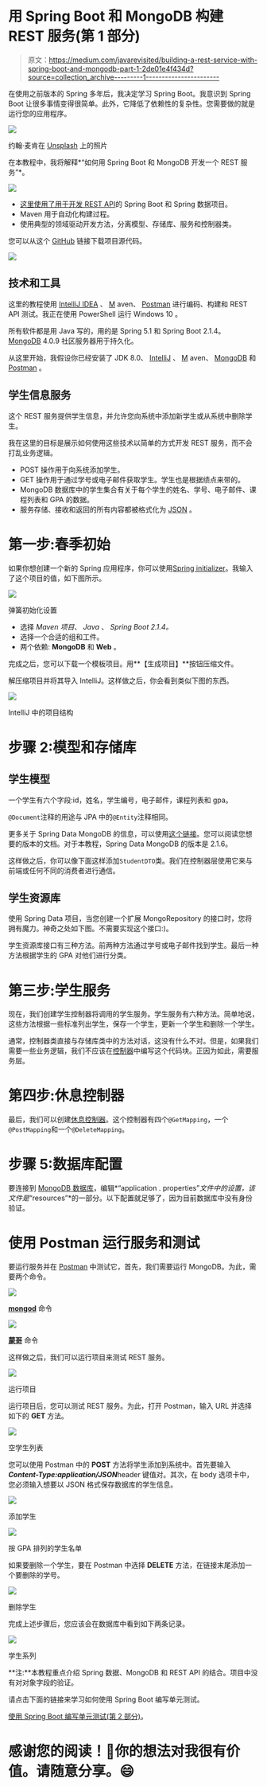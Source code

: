 # 用 Spring Boot 和 MongoDB 构建 REST 服务(第 1 部分)

> 原文：<https://medium.com/javarevisited/building-a-rest-service-with-spring-boot-and-mongodb-part-1-2de01e4f434d?source=collection_archive---------1----------------------->

在使用之前版本的 Spring 多年后，我决定学习 Spring Boot。我意识到 Spring Boot 让很多事情变得很简单。此外，它降低了依赖性的复杂性。您需要做的就是运行您的应用程序。

![](img/9c098b5c9b8a690937e45c467bf6f659.png)

约翰·麦肯在 [Unsplash](https://unsplash.com?utm_source=medium&utm_medium=referral) 上的照片

在本教程中，我将解释*“如何用 Spring Boot 和 MongoDB 开发一个 REST 服务”*。

![](img/adbf027f5f9f6679e14d4c8e0441b42d.png)

*   [这里使用了用于](/javarevisited/10-advanced-spring-boot-courses-for-experienced-java-developers-5e57606816bd?source=collection_home---4------0-----------------------)[开发 REST API](/javarevisited/why-spring-is-the-best-framework-for-developing-rest-apis-in-java-784590e484a4?source=collection_home---4------0-----------------------)的 Spring Boot 和 Spring 数据项目。
*   Maven 用于自动化构建过程。
*   使用典型的领域驱动开发方法，分离模型、存储库、服务和控制器类。

您可以从这个 [GitHub](https://github.com/ragcrix/StudentInformationSystem) 链接下载项目源代码。

![](img/5c7aa918db1332be8cfbf9fe8a90090d.png)

## 技术和工具

这里的教程使用 [IntelliJ IDEA](https://www.jetbrains.com/idea/) 、 [M](https://gradle.org/) aven、 [Postman](https://www.getpostman.com/apps) 进行编码、构建和 REST API 测试。我正在使用 PowerShell 运行 Windows 10 。

所有软件都是用 Java 写的，用的是 Spring 5.1 和 Spring Boot 2.1.4。 [MongoDB](https://www.mongodb.com/) 4.0.9 社区服务器用于持久化。

从这里开始，我假设你已经安装了 JDK 8.0、 [IntelliJ](/javarevisited/7-best-courses-to-learn-intellij-idea-for-beginners-and-experienced-java-programmers-2e9aa9bb0c05) 、 [M](https://gradle.org/) aven、 [MongoDB](/javarevisited/5-best-mongodb-courses-to-learn-nosql-for-beginners-in-2020-42df5af5496c) 和 [Postman](/javarevisited/7-best-courses-to-learn-postman-tool-for-web-service-and-api-testing-f225c138fa5a) 。

## 学生信息服务

这个 REST 服务提供学生信息，并允许您向系统中添加新学生或从系统中删除学生。

我在这里的目标是展示如何使用这些技术以简单的方式开发 REST 服务，而不会打乱业务逻辑。

*   POST 操作用于向系统添加学生。
*   GET 操作用于通过学号或电子邮件获取学生。学生也是根据绩点来带的。
*   MongoDB 数据库中的学生集合有关于每个学生的姓名、学号、电子邮件、课程列表和 GPA 的数据。
*   服务存储、接收和返回的所有内容都被格式化为 [JSON](https://javarevisited.blogspot.com/2017/02/how-to-consume-json-from-restful-web-services-Spring-RESTTemplate-Example.html) 。

# 第一步:春季初始

如果你想创建一个新的 Spring 应用程序，你可以使用[Spring initializer](https://start.spring.io/)。我输入了这个项目的值，如下图所示。

![](img/330d85cf6685c6623f5f49e6f1f1228a.png)

弹簧初始化设置

*   选择 *Maven 项目*、 *Java* 、 *Spring Boot 2.1.4。*
*   选择一个合适的组和工件。
*   两个依赖: **MongoDB** 和 **Web** 。

完成之后，您可以下载一个模板项目。用**【生成项目】**按钮压缩文件。

解压缩项目并将其导入 IntelliJ。这样做之后，你会看到类似下图的东西。

[![](img/31d3a54517407247e1792efacf46cf4b.png)](https://dev.to/javinpaul/5-best-courses-to-learn-intellij-idea-for-java-developers-5e6n)

IntelliJ 中的项目结构

# 步骤 2:模型和存储库

## 学生模型

一个学生有六个字段:id，姓名，学生编号，电子邮件，课程列表和 gpa。

`@Document`注释的用途与 JPA 中的`@Entity`注释相同。

更多关于 Spring Data MongoDB 的信息，可以使用[这个链接](https://docs.spring.io/spring-data/data-mongo/docs/)。您可以阅读您想要的版本的文档。对于本教程，Spring Data MongoDB 的版本是 2.1.6。

这样做之后，你可以像下面这样添加`StudentDTO`类。我们在控制器层使用它来与前端或任何不同的消费者进行通信。

## 学生资源库

使用 Spring Data 项目，当您创建一个扩展 MongoRepository 的接口时，您将拥有魔力。神奇之处如下图。不需要实现这个接口:)。

学生资源库接口有三种方法。前两种方法通过学号或电子邮件找到学生。最后一种方法根据学生的 GPA 对他们进行分类。

# 第三步:学生服务

现在，我们创建学生控制器将调用的学生服务。学生服务有六种方法。简单地说，这些方法根据一些标准列出学生，保存一个学生，更新一个学生和删除一个学生。

通常，控制器类直接与存储库类中的方法对话，这没有什么不对。但是，如果我们需要一些业务逻辑，我们不应该在[控制器](https://javarevisited.blogspot.com/2017/11/difference-between-component-service.html)中编写这个代码块。正因为如此，需要服务层。

# 第四步:休息控制器

最后，我们可以创建[休息控制器](https://javarevisited.blogspot.com/2017/08/difference-between-restcontroller-and-controller-annotations-spring-mvc-rest.html#ixzz6OYNB9oii)。这个控制器有四个`@GetMapping`，一个`@PostMapping`和一个`@DeleteMapping`。

# 步骤 5:数据库配置

要连接到 [MongoDB 数据库](https://javarevisited.blogspot.com/2019/01/top-5-mongodb-online-training-courses.html)，编辑*“application . properties”*文件中的设置，该文件是*“resources”*的一部分。以下配置就足够了，因为目前数据库中没有身份验证。

# 使用 Postman 运行服务和测试

要运行服务并在 [Postman](https://javarevisited.blogspot.com/2020/02/top-5-postman-tutorials-and-courses-for-web-developers.html) 中测试它，首先，我们需要运行 MongoDB。为此，需要两个命令。

![](img/98a7c5922081ba377114bdde6fa82fb8.png)

[**mongod**](https://docs.mongodb.com/manual/reference/program/mongod/) 命令

![](img/05b1027c90fcc452cf04368c8bbc2557.png)

[**蒙哥**](https://docs.mongodb.com/manual/reference/mongo-shell/) 命令

这样做之后，我们可以运行项目来测试 REST 服务。

![](img/3ca6b271ad5423ef3aaf03dcaee10234.png)

运行项目

运行项目后，您可以测试 REST 服务。为此，打开 Postman，输入 URL 并选择如下的 **GET** 方法。

![](img/6a84186f3bfd6fb95b44095717ab808b.png)

空学生列表

您可以使用 Postman 中的 **POST** 方法将学生添加到系统中。首先要输入***Content-Type:application/JSON***header 键值对。其次，在 body 选项卡中，您必须输入想要以 JSON 格式保存数据库的学生信息。

![](img/c25b298ab2779033ad571c5adec20f8d.png)

添加学生

![](img/21c926497b5ff61e929fab8dd43a8856.png)

按 GPA 排列的学生名单

如果要删除一个学生，要在 Postman 中选择 **DELETE** 方法，在链接末尾添加一个要删除的学号。

![](img/3dacc297d756c8c00de7210ffdbc1545.png)

删除学生

完成上述步骤后，您应该会在数据库中看到如下两条记录。

![](img/113db7ba75c51771e827ff4624b37f81.png)

学生系列

**注:**本教程重点介绍 Spring 数据、MongoDB 和 REST API 的结合。项目中没有对对象字段的验证。

请点击下面的链接来学习如何使用 Spring Boot 编写单元测试。

[使用 Spring Boot 编写单元测试(第 2 部分)](/@yigitcannalci/writing-a-unit-test-using-spring-boot-part-2-b16847484cb9)。

# 感谢您的阅读！🙏你的想法对我很有价值。请随意分享。😄